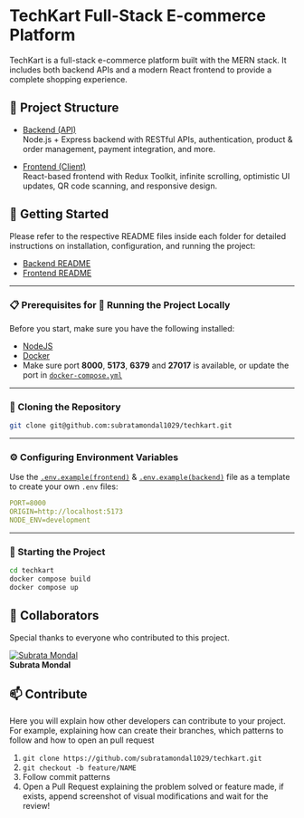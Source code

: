 # TechKart Full-Stack E-commerce Platform

TechKart is a full-stack e-commerce platform built with the MERN stack. It includes both backend APIs and a modern React frontend to provide a complete shopping experience.

## 📂 Project Structure

- [Backend (API)](./backend)  
  Node.js + Express backend with RESTful APIs, authentication, product & order management, payment integration, and more.

- [Frontend (Client)](./frontend)  
  React-based frontend with Redux Toolkit, infinite scrolling, optimistic UI updates, QR code scanning, and responsive design.

## 🚀 Getting Started

Please refer to the respective README files inside each folder for detailed instructions on installation, configuration, and running the project:

- [Backend README](./backend/README.md)
- [Frontend README](./frontend/README.md)

---

### 📋 Prerequisites for 🚀 Running the Project Locally

Before you start, make sure you have the following installed:

- [NodeJS](https://nodejs.org/)
- [Docker](https://www.docker.com/)
- Make sure port **8000**, **5173**, **6379** and **27017** is available, or update the port in [`docker-compose.yml`](../docker-compose.yml)

---

### 🔄 Cloning the Repository

```bash
git clone git@github.com:subratamondal1029/techkart.git
```

---

### ⚙️ Configuring Environment Variables

Use the [`.env.example(frontend)`](./frontend/.env.example) & [`.env.example(backend)`](./backend/.env.example) file as a template to create your own `.env` files:

```yaml
PORT=8000
ORIGIN=http://localhost:5173
NODE_ENV=development
```

---

### 🏁 Starting the Project

```bash
cd techkart
docker compose build
docker compose up
```

## 🤝 Collaborators

Special thanks to everyone who contributed to this project.

[![Subrata Mondal](https://avatars.githubusercontent.com/u/164600228?v=4&s=100)](https://github.com/subratamondal1029)  
 **Subrata Mondal**

## 📫 Contribute

Here you will explain how other developers can contribute to your project. For example, explaining how can create their branches, which patterns to follow and how to open an pull request

1. `git clone https://github.com/subratamondal1029/techkart.git`
2. `git checkout -b feature/NAME`
3. Follow commit patterns
4. Open a Pull Request explaining the problem solved or feature made, if exists, append screenshot of visual modifications and wait for the review!
